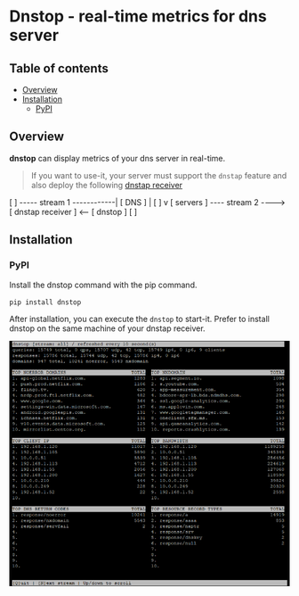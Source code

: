 # Dnstop - real-time metrics for dns server

## Table of contents
* [Overview](#overview)
* [Installation](#installation)
    * [PyPI](#pypi)

## Overview

**dnstop** can display metrics of your dns server in real-time.

> If you want to use-it, your server must support the ``dnstap`` feature and also deploy the following [dnstap receiver](https://github.com/dmachard/dnstap-receiver)
                       
   [             ] ----- stream 1 ------------|
   [     DNS     ]                            |
   [             ]                            v
   [   servers   ] ---- stream 2 ----> [ dnstap receiver ] <-- [ dnstop ]
   [             ]                         

## Installation

### PyPI

Install the dnstop command with the pip command.

```python
pip install dnstop
```

After installation, you can execute the `dnstop` to start-it.
Prefer to install dnstop on the same machine of your dnstap receiver.

![dnstop](/dnstop.png)